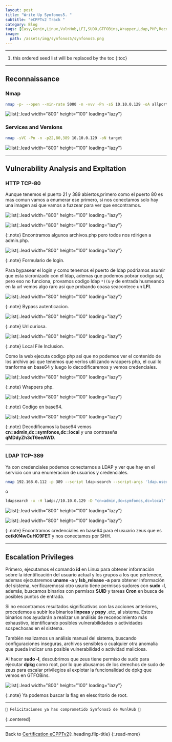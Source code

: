 ```yaml
---
layout: post
title: "Write Up Synfonos5. "
subtitle: "eCPPTv2 Track "
category: Blog
tags: [Easy,Genin,Linux,VulnHub,LFI,SUDO,GTFOBins,Wrapper,Ldap,PHP,Reconnaissance,Protocols,eCPPTv2]
image:
  path: /assets/img/synfonos5/synfonos5.png
---
```


***

<!--more-->

1. this ordered seed list will be replaced by the toc
{:toc}

***

## Reconnaissance


### Nmap


```bash
nmap -p- --open --min-rate 5000 -n -vvv -Pn -sS 10.10.0.129 -oA allports
```


![list](/assets/img/synfonos5/4.png){:.lead width="800" height="100" loading="lazy"}


### Services and Versions


```bash
nmap -sVC -Pn -n -p22,80,389 10.10.0.129 -oN target
```


![list](/assets/img/synfonos5/3.png){:.lead width="800" height="100" loading="lazy"}


***

## Vulnerability Analysis and Expltation


### HTTP TCP-80


Aunque tenemos el puerto 21 y 389 abiertos,primero como el puerto 80 es mas comun  vamos a enumerar ese primero, si nos conectamos solo hay una imagen asi que vamos a fuzzear para ver que encontramos.


![list](/assets/img/synfonos5/2.png){:.lead width="800" height="100" loading="lazy"}


![list](/assets/img/synfonos5/6.png){:.lead width="800" height="100" loading="lazy"}


{:.note}
Encontramos algunos archivos.php pero todos nos rdirigen a admin.php.


![list](/assets/img/synfonos5/7.png){:.lead width="800" height="100" loading="lazy"}


{:.note}
Formulario de login.


Para bypasear el login y como tenemos el puerto de ldap podriamos asumir que esta sicronizado con el ldap, ademas que podemos pobrar codigo sql, pero eso no funciona, provamos codigo ldap `*)(&` y de entrada husmeando en la url vemos algo raro asi que probando coasa seacontece un **LFI**.


![list](/assets/img/synfonos5/8.png){:.lead width="800" height="100" loading="lazy"}


{:.note}
Bypass autenticacion.


![list](/assets/img/synfonos5/9.png){:.lead width="800" height="100" loading="lazy"}


{:.note}
Url curiosa.


![list](/assets/img/synfonos5/10.png){:.lead width="800" height="100" loading="lazy"}


{:.note}
Local File Inclusion.


Como la web ejecuta codigo php asi que no podemos ver el contenido de los archivo asi que tenemos que verlos utilizando wrappers php, el cual lo tranforma en base64 y luego lo decodificaremos  y vemos credenciales.


![list](/assets/img/synfonos5/12.png){:.lead width="800" height="100" loading="lazy"}


{:.note}
Wrappers php.


![list](/assets/img/synfonos5/11.png){:.lead width="800" height="100" loading="lazy"}


{:.note}
Codigo en base64.


![list](/assets/img/synfonos5/13.png){:.lead width="800" height="100" loading="lazy"}


{:.note}
Decodificamos la base64 vemos **cn=admin,dc=symfonos,dc=local** y una contraseña **qMDdyZh3cT6eeAWD**.


***

### LDAP TCP-389


Ya con credenciales podemos conectarnos a LDAP y ver que hay en el servicio con una enumeracion de usuarios y credenciales.

```bash
nmap 192.168.0.112 -p 389 --script ldap-search --script-args 'ldap.username="cn=admin,dc=symfonos,dc=local", ldap.password="qMDdyZh3cT6eeAWD"' 
```


o


```bash
ldapsearch -x -H ladp://10.10.0.129 -D "cn=admin,dc=symfonos,dc=local" -w "qMDdyZh3cT6eeAWD"
```


![list](/assets/img/synfonos5/16.png){:.lead width="800" height="100" loading="lazy"}


![list](/assets/img/synfonos5/17.png){:.lead width="800" height="100" loading="lazy"}


{:.note}
Encontramos credenciales en base64 para el usuario zeus que es **cetkKf4wCuHC9FET** y nos conectamos por SHH.


***

## Escalation Privileges


Primero, ejecutamos el comando **id** en Linux para obtener información sobre la identificación del usuario actual y los grupos a los que pertenece, ademas ejecutaremos **uname -a** y **lsb_release -a** para obtener información del sistema, verificaremossi otro usurio tiene permisos sudores con **sudo -l**, además, buscamos binarios con permisos **SUID** y tareas **Cron** en busca de posibles puntos de entrada. 


Si no encontramos resultados significativos con las acciones anteriores, procedemos a subir los binarios **linpeas** y **pspy** .etc, al sistema. Estos binarios nos ayudarán a realizar un análisis de reconocimiento más exhaustivo, identificando posibles vulnerabilidades o actividades sospechosas en el sistema.


También realizamos un análisis manual del sistema, buscando configuraciones inseguras, archivos sensibles o cualquier otra anomalía que pueda indicar una posible vulnerabilidad o actividad maliciosa.


Al hacer **sudo -l**, descubrimos que zeus tiene permiso de sudo para ejecutar **dpkg** como root, por lo que abusamos de los derechos de sudo de zeus para escalar privilegios al explotar la funcionalidad de dpkg que vemos en GTFOBins.


![list](/assets/img/synfonos5/21.png){:.lead width="800" height="100" loading="lazy"}


{:.note}
Ya podemos buscar la flag en elescritorio de root.

***

```bash
🎉 Felicitaciones ya has comprometido Synfonos5 de VunlHub 🎉
```
{:.centered}

***

Back to [Certification eCPPTv2](2023-07-06-Road-to-eCPPTv2.md){:.heading.flip-title}
{:.read-more}
